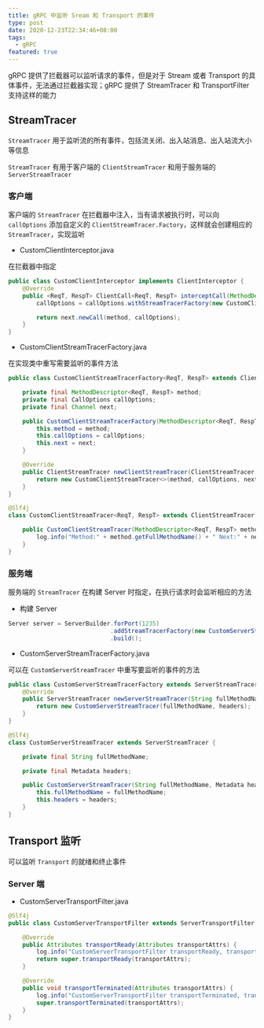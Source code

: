 ```yaml
---
title: gRPC 中监听 Sream 和 Transport 的事件
type: post
date: 2020-12-23T22:34:46+08:00
tags:
  - gRPC
featured: true
---
```


gRPC 提供了拦截器可以监听请求的事件，但是对于 Stream 或者 Transport 的具体事件，无法通过拦截器实现；gRPC 提供了 StreamTracer 和 TransportFilter 支持这样的能力

## StreamTracer

`StreamTracer` 用于监听流的所有事件，包括流关闭、出入站消息、出入站流大小等信息

`StreamTracer` 有用于客户端的 `ClientStreamTracer` 和用于服务端的 `ServerStreamTracer`

### 客户端

客户端的 `StreamTracer` 在拦截器中注入，当有请求被执行时，可以向 `callOptions` 添加自定义的 `ClientStreamTracer.Factory`，这样就会创建相应的 `StreamTracer`，实现监听

- CustomClientInterceptor.java

在拦截器中指定

```java
public class CustomClientInterceptor implements ClientInterceptor {
    @Override
    public <ReqT, RespT> ClientCall<ReqT, RespT> interceptCall(MethodDescriptor<ReqT, RespT> method, CallOptions callOptions, Channel next) {
        callOptions = callOptions.withStreamTracerFactory(new CustomClientStreamTracerFactory<>(method, callOptions, next));

        return next.newCall(method, callOptions);
    }
}
```

- CustomClientStreamTracerFactory.java

在实现类中重写需要监听的事件方法

```java
public class CustomClientStreamTracerFactory<ReqT, RespT> extends ClientStreamTracer.Factory {

    private final MethodDescriptor<ReqT, RespT> method;
    private final CallOptions callOptions;
    private final Channel next;

    public CustomClientStreamTracerFactory(MethodDescriptor<ReqT, RespT> method, CallOptions callOptions, Channel next) {
        this.method = method;
        this.callOptions = callOptions;
        this.next = next;
    }

    @Override
    public ClientStreamTracer newClientStreamTracer(ClientStreamTracer.StreamInfo info, Metadata headers) {
        return new CustomClientStreamTracer<>(method, callOptions, next, info, headers);
    }
}

@Slf4j
class CustomClientStreamTracer<ReqT, RespT> extends ClientStreamTracer {

    public CustomClientStreamTracer(MethodDescriptor<ReqT, RespT> method, CallOptions callOptions, Channel next, StreamInfo info, Metadata headers) {
        log.info("Method:" + method.getFullMethodName() + " Next:" + next.authority() + " Header: " + headers.toString());
    }
}

```

### 服务端

服务端的 `StreamTracer` 在构建 Server 时指定，在执行请求时会监听相应的方法

- 构建 Server

```java
Server server = ServerBuilder.forPort(1235)
                             .addStreamTracerFactory(new CustomServerStreamTracerFactory())
                             .build();
```

- CustomServerStreamTracerFactory.java

可以在 `CustomServerStreamTracer` 中重写要监听的事件的方法

```java
public class CustomServerStreamTracerFactory extends ServerStreamTracer.Factory {
    @Override
    public ServerStreamTracer newServerStreamTracer(String fullMethodName, Metadata headers) {
        return new CustomServerStreamTracer(fullMethodName, headers);
    }
}

@Slf4j
class CustomServerStreamTracer extends ServerStreamTracer {

    private final String fullMethodName;

    private final Metadata headers;

    public CustomServerStreamTracer(String fullMethodName, Metadata headers) {
        this.fullMethodName = fullMethodName;
        this.headers = headers;
    }
}
```

## Transport 监听

可以监听 `Transport` 的就绪和终止事件

### Server 端

- CustomServerTransportFilter.java

```java
@Slf4j
public class CustomServerTransportFilter extends ServerTransportFilter {

    @Override
    public Attributes transportReady(Attributes transportAttrs) {
        log.info("CustomServerTransportFilter transportReady, transportAttrs: {}", transportAttrs);
        return super.transportReady(transportAttrs);
    }

    @Override
    public void transportTerminated(Attributes transportAttrs) {
        log.info("CustomServerTransportFilter transportTerminated, transportAttrs: {}", transportAttrs);
        super.transportTerminated(transportAttrs);
    }
}
```

